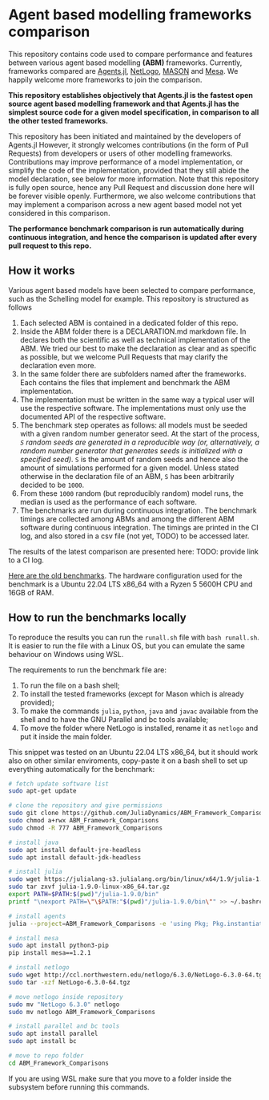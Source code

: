 # Agent based modelling frameworks comparison

This repository contains code used to compare performance and features between various agent based modelling **(ABM)** frameworks. Currently, frameworks compared are [Agents.jl](https://github.com/JuliaDynamics/Agents.jl), [NetLogo](https://github.com/NetLogo/NetLogo), [MASON](https://github.com/eclab/mason) and [Mesa](https://github.com/projectmesa/mesa). We happily welcome more frameworks to join the comparison.

**This repository establishes objectively that Agents.jl is the fastest open source agent based modelling framework and that Agents.jl has the simplest source code for a given model specification, in comparison to all the other tested frameworks.**

This repository has been initiated and maintained by the developers of Agents.jl However, it strongly welcomes contributions (in the form of Pull Requests) from developers or users of other modelling frameworks. Contributions may improve performance of a model implementation, or simplify the code of the implementation, provided that they still abide the model declaration, see below for more information. Note that this repository is fully open source, hence any Pull Request and discussion done here will be forever visible openly. Furthermore, we also welcome contributions that may implement a comparison across a new agent based model not yet considered in this comparison.

**The performance benchmark comparison is run automatically during continuous integration, and hence the comparison is updated after every pull request to this repo.**

## How it works

Various agent based models have been selected to compare performance, such as the Schelling model for example. This repository is structured as follows

1. Each selected ABM is contained in a dedicated folder of this repo.
1. Inside the ABM folder there is a DECLARATION.md markdown file. In declares both the scientific as well as technical implementation of the ABM. We tried our best to make the declaration as clear and as specific as possible, but we welcome Pull Requests that may clarify the declaration even more.
1. In the same folder there are subfolders named after the frameworks. Each contains the files that implement and benchmark the ABM implementation.
1. The implementation must be written in the same way a typical user will use the respective software. The implementations must only use the documented API of the respective software.
1. The benchmark step operates as follows: all models must be seeded with a given random number generator seed. At the start of the process, _`S` random seeds are generated in a reproducible way (or, alternatively, a random number generator that generates seeds is initialized with a specified seed)_. `S` is the amount of random seeds and hence also the amount of simulations performed for a given model. Unless stated otherwise in the declaration file of an ABM, `S` has been arbitrarily decided to be `1000`.
1. From these `1000` random (but reproducibly random) model runs, the median is used as the performance of each software.
1. The benchmarks are run during continuous integration. The benchmark timings are collected among ABMs and among the different ABM software during continuous integration. The timings are printed in the CI log, and also stored in a csv file (not yet, TODO) to be accessed later.

The results of the latest comparison are presented here: TODO: provide link to a CI log.

[Here are the old benchmarks](https://juliadynamics.github.io/Agents.jl/stable/comparison/). The hardware configuration used for the benchmark is a Ubuntu 22.04 LTS x86_64 with a Ryzen 5 5600H CPU and 16GB of RAM.

## How to run the benchmarks locally

To reproduce the results you can run the `runall.sh` file with `bash runall.sh`. It is easier to run the file with a Linux OS, but you can emulate the same behaviour on Windows using WSL.

The requirements to run the benchmark file are:

1. To run the file on a bash shell;
1. To install the tested frameworks (except for Mason which is already provided);
1. To make the commands `julia`, `python`, `java` and `javac` available from the shell and to have the GNU Parallel and bc tools available;
1. To move the folder where NetLogo is installed, rename it as `netlogo` and put it inside the main folder.

This snippet was tested on an Ubuntu 22.04 LTS x86_64, but it should work also on other similar enviroments, copy-paste it on a bash shell to set up everything automatically for the benchmark:

```bash
# fetch update software list
sudo apt-get update

# clone the repository and give permissions
sudo git clone https://github.com/JuliaDynamics/ABM_Framework_Comparisons.git
sudo chmod a+rwx ABM_Framework_Comparisons
sudo chmod -R 777 ABM_Framework_Comparisons

# install java
sudo apt install default-jre-headless
sudo apt install default-jdk-headless

# install julia
sudo wget https://julialang-s3.julialang.org/bin/linux/x64/1.9/julia-1.9.0-linux-x86_64.tar.gz
sudo tar zxvf julia-1.9.0-linux-x86_64.tar.gz
export PATH=$PATH:$(pwd)"/julia-1.9.0/bin"
printf "\nexport PATH=\"\$PATH:"$(pwd)"/julia-1.9.0/bin\"" >> ~/.bashrc

# install agents
julia --project=ABM_Framework_Comparisons -e 'using Pkg; Pkg.instantiate()'

# install mesa
sudo apt install python3-pip
pip install mesa==1.2.1

# install netlogo
sudo wget http://ccl.northwestern.edu/netlogo/6.3.0/NetLogo-6.3.0-64.tgz
sudo tar -xzf NetLogo-6.3.0-64.tgz

# move netlogo inside repository
sudo mv "NetLogo 6.3.0" netlogo
sudo mv netlogo ABM_Framework_Comparisons

# install parallel and bc tools
sudo apt install parallel
sudo apt install bc

# move to repo folder
cd ABM_Framework_Comparisons
```

If you are using WSL make sure that you move to a folder inside the subsystem before running this commands.